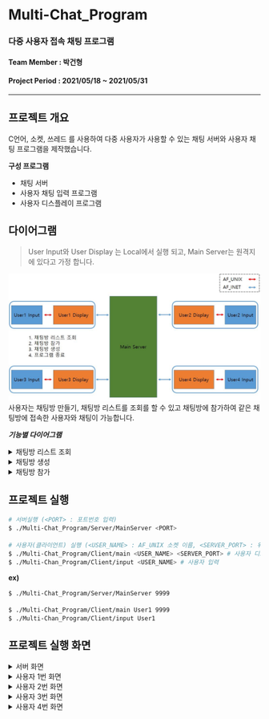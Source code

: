 # Multi-Chat_Program
### 다중 사용자 접속 채팅 프로그램
#### Team Member : 박건형
#### Project Period : 2021/05/18 ~ 2021/05/31
----

## 프로젝트 개요
C언어, 소켓, 쓰레드 를 사용하여 다중 사용자가 사용할 수 있는 채팅 서버와 사용자 채팅 프로그램을 제작했습니다.

**구성 프로그램**
- 채팅 서버
- 사용자 채팅 입력 프로그램 
- 사용자 디스플레이 프로그램

## 다이어그램
>User Input와 User Display 는 Local에서 실행 되고, Main Server는 원격지에 있다고 가정 합니다.<br>

<img src = './Image/chat_diagram.jpg' width=600><br>
사용자는 채팅방 만들기, 채팅방 리스트를 조회를 할 수 있고 
채팅방에 참가하여 같은 채팅방에 접속한 사용자와 채팅이 가능합니다.

**_기능별 다이어그램_**

<details>
<summary>채팅방 리스트 조회</summary>

<img src = './Image/chat_list.jpg' width=600><br>
</details>

<details>
<summary>채팅방 생성</summary>

<img src = './Image/chat_create.jpg' width=600><br>
</details>

<details>
<summary>채팅방 참가</summary>

<img src = './Image/chat_join.jpg' width=600><br>
</details>





## 프로젝트 실행

```bash
# 서버실행 (<PORT> : 포트번호 입력)
$ ./Multi-Chat_Program/Server/MainServer <PORT>

# 사용자(클라이언트) 실행 (<USER_NAME> : AF_UNIX 소켓 이름, <SERVER_PORT> : 위에서 입력한 서버 포트)  
$ ./Multi-Chat_Program/Client/main <USER_NAME> <SERVER_PORT> # 사용자 디스플레이
$ ./Multi-Chan_Program/Client/input <USER_NAME> # 사용자 입력
```

__ex)__
```bash
$ ./Multi-Chat_Program/Server/MainServer 9999

$ ./Multi-Chat_Program/Client/main User1 9999
$ ./Multi-Chan_Program/Client/input User1
```

## 프로젝트 실행 화면

<details>
<summary>서버 화면</summary>

<img src = './Image/chat_server.jpg' width=500><br>
</details>

<details>
<summary>사용자 1번 화면</summary>

_Display_<br>
<img src = './Image/chat_client_display1.jpg' width=500><br>
_Input_<br>
<img src = './Image/chat_client_input1.jpg' width=500><br>
</details>

<details>
<summary>사용자 2번 화면</summary>

_Display_<br>
<img src = './Image/chat_client_display2.jpg' width=500><br>
_Input_<br>
<img src = './Image/chat_client_input2.jpg' width=500><br>
</details>

<details>
<summary>사용자 3번 화면</summary>

_Display_<br>
<img src = './Image/chat_client_display3.jpg' width=500><br>
_Input_<br>
<img src = './Image/chat_client_input3.jpg' width=500><br>
</details>

<details>
<summary>사용자 4번 화면</summary>

_Display_<br>
<img src = './Image/chat_client_display4.jpg' width=500><br>
_Input_<br>
<img src = './Image/chat_client_input4.jpg' width=500><br>
</details>